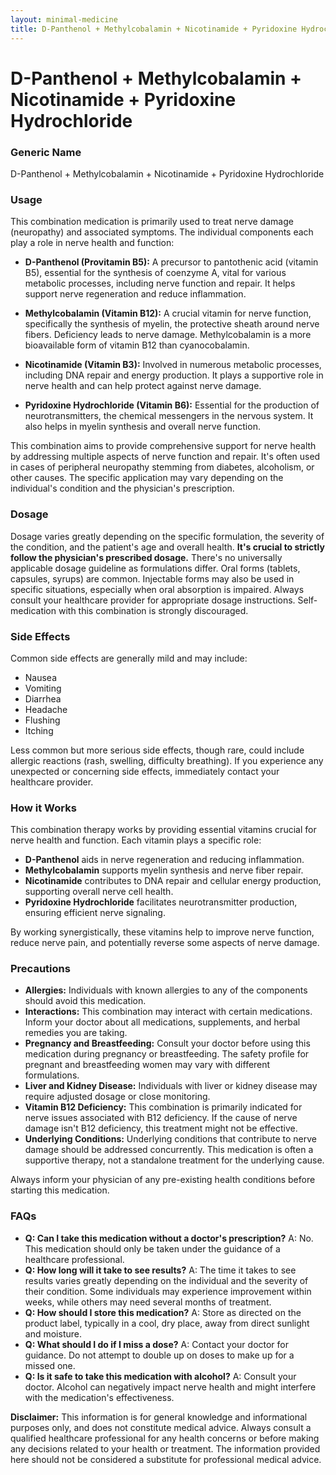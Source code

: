 ```yaml
---
layout: minimal-medicine
title: D-Panthenol + Methylcobalamin + Nicotinamide + Pyridoxine Hydrochloride
---
```


# D-Panthenol + Methylcobalamin + Nicotinamide + Pyridoxine Hydrochloride
### Generic Name
D-Panthenol + Methylcobalamin + Nicotinamide + Pyridoxine Hydrochloride


### Usage

This combination medication is primarily used to treat nerve damage (neuropathy) and associated symptoms.  The individual components each play a role in nerve health and function:

* **D-Panthenol (Provitamin B5):**  A precursor to pantothenic acid (vitamin B5), essential for the synthesis of coenzyme A, vital for various metabolic processes, including nerve function and repair.  It helps support nerve regeneration and reduce inflammation.

* **Methylcobalamin (Vitamin B12):** A crucial vitamin for nerve function, specifically the synthesis of myelin, the protective sheath around nerve fibers. Deficiency leads to nerve damage. Methylcobalamin is a more bioavailable form of vitamin B12 than cyanocobalamin.

* **Nicotinamide (Vitamin B3):**  Involved in numerous metabolic processes, including DNA repair and energy production. It plays a supportive role in nerve health and can help protect against nerve damage.

* **Pyridoxine Hydrochloride (Vitamin B6):**  Essential for the production of neurotransmitters, the chemical messengers in the nervous system. It also helps in myelin synthesis and overall nerve function.

This combination aims to provide comprehensive support for nerve health by addressing multiple aspects of nerve function and repair.  It's often used in cases of peripheral neuropathy stemming from diabetes, alcoholism, or other causes.  The specific application may vary depending on the individual's condition and the physician's prescription.


### Dosage

Dosage varies greatly depending on the specific formulation, the severity of the condition, and the patient's age and overall health.  **It's crucial to strictly follow the physician's prescribed dosage.**  There's no universally applicable dosage guideline as formulations differ.  Oral forms (tablets, capsules, syrups) are common. Injectable forms may also be used in specific situations, especially when oral absorption is impaired.  Always consult your healthcare provider for appropriate dosage instructions.  Self-medication with this combination is strongly discouraged.


### Side Effects

Common side effects are generally mild and may include:

* Nausea
* Vomiting
* Diarrhea
* Headache
* Flushing
* Itching

Less common but more serious side effects, though rare, could include allergic reactions (rash, swelling, difficulty breathing).  If you experience any unexpected or concerning side effects, immediately contact your healthcare provider.


### How it Works

This combination therapy works by providing essential vitamins crucial for nerve health and function.  Each vitamin plays a specific role:

* **D-Panthenol** aids in nerve regeneration and reducing inflammation.
* **Methylcobalamin** supports myelin synthesis and nerve fiber repair.
* **Nicotinamide** contributes to DNA repair and cellular energy production, supporting overall nerve cell health.
* **Pyridoxine Hydrochloride** facilitates neurotransmitter production, ensuring efficient nerve signaling.

By working synergistically, these vitamins help to improve nerve function, reduce nerve pain, and potentially reverse some aspects of nerve damage.


### Precautions

* **Allergies:** Individuals with known allergies to any of the components should avoid this medication.
* **Interactions:**  This combination may interact with certain medications.  Inform your doctor about all medications, supplements, and herbal remedies you are taking.
* **Pregnancy and Breastfeeding:**  Consult your doctor before using this medication during pregnancy or breastfeeding. The safety profile for pregnant and breastfeeding women may vary with different formulations.
* **Liver and Kidney Disease:**  Individuals with liver or kidney disease may require adjusted dosage or close monitoring.
* **Vitamin B12 Deficiency:** This combination is primarily indicated for nerve issues associated with B12 deficiency. If the cause of nerve damage isn't B12 deficiency, this treatment might not be effective.
* **Underlying Conditions:**  Underlying conditions that contribute to nerve damage should be addressed concurrently. This medication is often a supportive therapy, not a standalone treatment for the underlying cause.

Always inform your physician of any pre-existing health conditions before starting this medication.


### FAQs

* **Q: Can I take this medication without a doctor's prescription?**  A: No. This medication should only be taken under the guidance of a healthcare professional.
* **Q: How long will it take to see results?** A:  The time it takes to see results varies greatly depending on the individual and the severity of their condition.  Some individuals may experience improvement within weeks, while others may need several months of treatment.
* **Q: How should I store this medication?** A: Store as directed on the product label, typically in a cool, dry place, away from direct sunlight and moisture.
* **Q: What should I do if I miss a dose?** A:  Contact your doctor for guidance. Do not attempt to double up on doses to make up for a missed one.
* **Q: Is it safe to take this medication with alcohol?** A: Consult your doctor. Alcohol can negatively impact nerve health and might interfere with the medication's effectiveness.


**Disclaimer:** This information is for general knowledge and informational purposes only, and does not constitute medical advice. Always consult a qualified healthcare professional for any health concerns or before making any decisions related to your health or treatment.  The information provided here should not be considered a substitute for professional medical advice.
